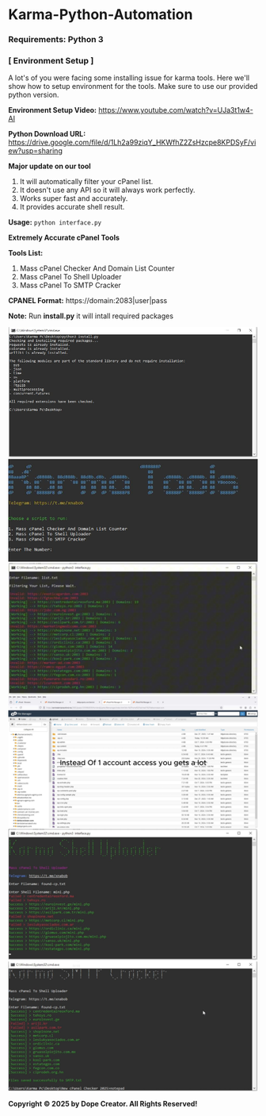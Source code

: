 # Karma-Python-Automation

### Requirements: Python 3
### [ Environment Setup ]

A lot's of you were facing some installing issue for karma tools. Here we'll show how to setup environment for the tools. Make sure to use our provided python version.

**Environment Setup Video:** https://www.youtube.com/watch?v=UJa3t1w4-AI

**Python Download URL:** https://drive.google.com/file/d/1Lh2a99ziqY_HKWfhZ2ZsHzcpe8KPDSyF/view?usp=sharing

**Major update on our tool**

1. It will automatically filter your cPanel list.
2. It doesn't use any API so it will always work perfectly.
3. Works super fast and accurately.
4. It provides accurate shell result.


**Usage:** ``python interface.py``

**Extremely Accurate cPanel Tools**

**Tools List:**

1. Mass cPanel Checker And Domain List Counter
2. Mass cPanel To Shell Uploader
3. Mass cPanel To SMTP Cracker

**CPANEL Format:** https://domain:2083|user|pass

**Note:** Run **install.py** it will intall required packages

![Image](https://raw.githubusercontent.com/cpkarma/img/refs/heads/main/karmapy/install.JPG)
![Image](https://raw.githubusercontent.com/cpkarma/img/refs/heads/main/karmapy/MAIN.JPG)
![Image](https://raw.githubusercontent.com/cpkarma/img/refs/heads/main/karmapy/Capture.JPG)
![Image](https://raw.githubusercontent.com/cpkarma/img/refs/heads/main/karmapy/Capture1.JPG)
![Image](https://raw.githubusercontent.com/cpkarma/img/refs/heads/main/karmapy/Capture2.JPG)
![Image](https://raw.githubusercontent.com/cpkarma/img/refs/heads/main/karmapy/Capture3.JPG)


**Copyright © 2025 by Dope Creator. All Rights Reserved!**
